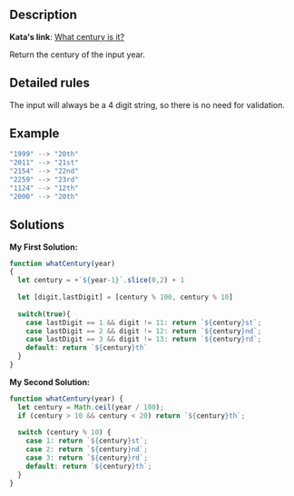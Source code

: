 ## Description

**Kata's link**: [What century is it?](https://www.codewars.com/kata/52fb87703c1351ebd200081f)

Return the century of the input year.

## Detailed rules

The input will always be a 4 digit string, so there is no need for validation.


## Example

```js
"1999" --> "20th"
"2011" --> "21st"
"2154" --> "22nd"
"2259" --> "23rd"
"1124" --> "12th"
"2000" --> "20th"
```

## Solutions

**My First Solution:**


```js
function whatCentury(year)
{
  let century = +`${year-1}`.slice(0,2) + 1
  
  let [digit,lastDigit] = [century % 100, century % 10]
  
  switch(true){
    case lastDigit == 1 && digit != 11: return `${century}st`;
    case lastDigit == 2 && digit != 12: return `${century}nd`;  
    case lastDigit == 3 && digit != 13: return `${century}rd`;
    default: return `${century}th`
  }
}
```

**My Second Solution:**

```js
function whatCentury(year) {
  let century = Math.ceil(year / 100);
  if (century > 10 && century < 20) return `${century}th`;
  
  switch (century % 10) {
    case 1: return `${century}st`;
    case 2: return `${century}nd`;  
    case 3: return `${century}rd`;
    default: return `${century}th`;
  }
}
```


